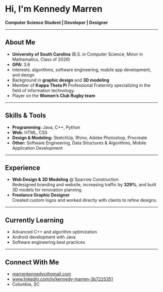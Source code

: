 # Hi, I'm Kennedy Marren

**Computer Science Student | Developer | Designer**

---

## About Me
- **University of South Carolina** (B.S. in Computer Science, Minor in Mathematics, Class of 2026)  
- **GPA:** 3.8  
- Interests: algorithms, software engineering, mobile app development, and design  
- Background in **graphic design** and **3D modeling**
- Member of **Kappa Theta Pi** Professional Fraternity specializing in the field of information technology. 
- Player on the **Women’s Club Rugby team**  

---

## Skills & Tools
- **Programming:** Java, C++, Python  
- **Web:** HTML, CSS  
- **Design & Modeling:** SketchUp, Rhino, Adobe Photoshop, Procreate  
- **Other:** Software Engineering, Data Structures & Algorithms, Mobile Application Development  

---

## Experience
- **Web Design & 3D Modeling** @ Sparrow Construction  
  Redesigned branding and website, increasing traffic by **329%**, and built 3D models for renovation planning.  
- **Freelance Graphic Designer**  
  Created custom logos and worked directly with clients to refine designs.  

---

## Currently Learning
- Advanced C++ and algorithm optimization  
- Android development with Java  
- Software engineering best practices  

---

## Connect With Me
- [marrenkennedyc@gmail.com](mailto:marrenkennedyc@gmail.com)
- www.linkedin.com/in/kennedy-marren-3b7225351 
- Columbia, SC   
